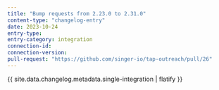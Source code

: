 ```yaml
---
title: "Bump requests from 2.23.0 to 2.31.0"
content-type: "changelog-entry"
date: 2023-10-24
entry-type: 
entry-category: integration
connection-id: 
connection-version: 
pull-request: "https://github.com/singer-io/tap-outreach/pull/26"
---
```

{{ site.data.changelog.metadata.single-integration | flatify }}